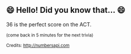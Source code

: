 ## :smile: Hello! Did you know that... :smile:
36 is the perfect score on the ACT.

<sup>(come back in 5 minutes for the next trivia)</sup>


<sup>Credits: http://numbersapi.com</sup>

